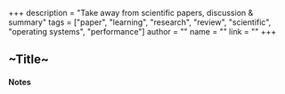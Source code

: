 +++
description = "Take away from scientific papers, discussion & summary"
tags = ["paper", "learning", "research", "review", "scientific", "operating systems", "performance"]
author = ""
name = ""
link = ""
+++

## ~Title~

#### Notes
